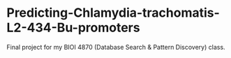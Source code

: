 # Predicting-Chlamydia-trachomatis-L2-434-Bu-promoters
Final project for my BIOI 4870 (Database Search & Pattern Discovery) class.
